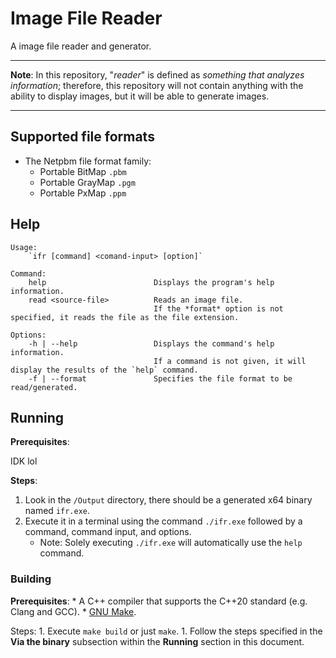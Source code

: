 # Image File Reader

A image file reader and generator.

---

**Note**: In this repository, "*reader*" is defined as *something that analyzes 
information*; therefore, this repository will not contain anything with the 
ability to display images, but it will be able to generate images.

---

## Supported file formats

* The Netpbm file format family:
    * Portable BitMap `.pbm`
    * Portable GrayMap `.pgm`
    * Portable PxMap `.ppm`

## Help

```
Usage:
    `ifr [command] <comand-input> [option]`

Command:
    help                        Displays the program's help information.
    read <source-file>          Reads an image file.
                                If the *format* option is not specified, it reads the file as the file extension. 

Options:
    -h | --help                 Displays the command's help information.
                                If a command is not given, it will display the results of the `help` command.
    -f | --format               Specifies the file format to be read/generated.
```

## Running

**Prerequisites**:

IDK lol

**Steps**:

1. Look in the `/Output` directory, there should be a generated x64 binary named `ifr.exe`.
2. Execute it in a terminal using the command `./ifr.exe` followed by a command, command input, and options.
    * Note: Solely executing `./ifr.exe` will automatically use the `help` command.

### Building

**Prerequisites**:
    * A C++ compiler that supports the C++20 standard (e.g. Clang and GCC).
    * [GNU Make](https://www.gnu.org/software/make).

Steps:
    1. Execute `make build` or just `make`.
    1. Follow the steps specified in the **Via the binary** subsection within the **Running** section in this document.
